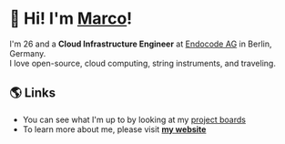 # :wave: Hi! I'm [**Marco**](https://marcomicera.github.io)!

I'm 26 and a **Cloud Infrastructure Engineer** at [Endocode AG](https://github.com/endocode) in Berlin, Germany.\
I love open-source, cloud computing, string instruments, and traveling.

## :earth_americas:	Links

- You can see what I'm up to by looking at my [project boards](https://github.com/marcomicera?tab=projects)
- To learn more about me, please visit [**my website**](https://marcomicera.github.io)

<!-- [![Marco's GitHub Stats](https://github-readme-stats.vercel.app/api?username=marcomicera&show_icons=true)](https://github.com/marcomicera) -->
